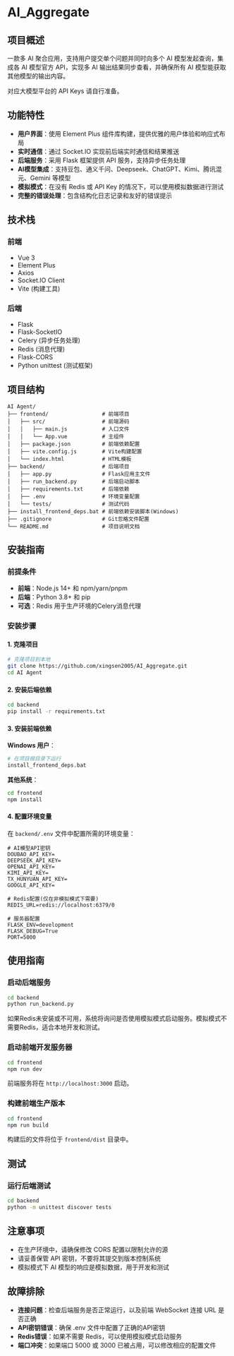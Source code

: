# AI_Aggregate

## 项目概述

一款多 AI 聚合应用，支持用户提交单个问题并同时向多个 AI 模型发起查询，集成各 AI 模型官方 API，实现多 AI 输出结果同步查看，并确保所有 AI 模型能获取其他模型的输出内容。

对应大模型平台的 API Keys 请自行准备。

## 功能特性

- **用户界面**：使用 Element Plus 组件库构建，提供优雅的用户体验和响应式布局
- **实时通信**：通过 Socket.IO 实现前后端实时通信和结果推送
- **后端服务**：采用 Flask 框架提供 API 服务，支持异步任务处理
- **AI模型集成**：支持豆包、通义千问、Deepseek、ChatGPT、Kimi、腾讯混元、Gemini 等模型
- **模拟模式**：在没有 Redis 或 API Key 的情况下，可以使用模拟数据进行测试
- **完整的错误处理**：包含结构化日志记录和友好的错误提示

## 技术栈

### 前端
- Vue 3
- Element Plus
- Axios
- Socket.IO Client
- Vite (构建工具)

### 后端
- Flask
- Flask-SocketIO
- Celery (异步任务处理)
- Redis (消息代理)
- Flask-CORS
- Python unittest (测试框架)

## 项目结构

```
AI Agent/
├── frontend/                 # 前端项目
│   ├── src/                  # 前端源码
│   │   ├── main.js           # 入口文件
│   │   └── App.vue           # 主组件
│   ├── package.json          # 前端依赖配置
│   ├── vite.config.js        # Vite构建配置
│   └── index.html            # HTML模板
├── backend/                  # 后端项目
│   ├── app.py                # Flask应用主文件
│   ├── run_backend.py        # 后端启动脚本
│   ├── requirements.txt      # 后端依赖
│   ├── .env                  # 环境变量配置
│   └── tests/                # 测试代码
├── install_frontend_deps.bat # 前端依赖安装脚本(Windows)
├── .gitignore                # Git忽略文件配置
└── README.md                 # 项目说明文档
```

## 安装指南

### 前提条件

- **前端**：Node.js 14+ 和 npm/yarn/pnpm
- **后端**：Python 3.8+ 和 pip
- **可选**：Redis 用于生产环境的Celery消息代理

### 安装步骤

#### 1. 克隆项目

```bash
# 克隆项目到本地
git clone https://github.com/xingsen2005/AI_Aggregate.git
cd AI Agent
```

#### 2. 安装后端依赖

```bash
cd backend
pip install -r requirements.txt
```

#### 3. 安装前端依赖

**Windows 用户**：

```bash
# 在项目根目录下运行
install_frontend_deps.bat
```

**其他系统**：

```bash
cd frontend
npm install
```

#### 4. 配置环境变量

在 `backend/.env` 文件中配置所需的环境变量：

```
# AI模型API密钥
DOUBAO_API_KEY=
DEEPSEEK_API_KEY=
OPENAI_API_KEY=
KIMI_API_KEY=
TX_HUNYUAN_API_KEY=
GOOGLE_API_KEY=

# Redis配置(仅在非模拟模式下需要)
REDIS_URL=redis://localhost:6379/0

# 服务器配置
FLASK_ENV=development
FLASK_DEBUG=True
PORT=5000
```

## 使用指南

### 启动后端服务

```bash
cd backend
python run_backend.py
```

如果Redis未安装或不可用，系统将询问是否使用模拟模式启动服务。模拟模式不需要Redis，适合本地开发和测试。

### 启动前端开发服务器

```bash
cd frontend
npm run dev
```

前端服务将在 `http://localhost:3000` 启动。

### 构建前端生产版本

```bash
cd frontend
npm run build
```

构建后的文件将位于 `frontend/dist` 目录中。

## 测试

### 运行后端测试

```bash
cd backend
python -m unittest discover tests
```

## 注意事项

- 在生产环境中，请确保修改 CORS 配置以限制允许的源
- 请妥善保管 API 密钥，不要将其提交到版本控制系统
- 模拟模式下 AI 模型的响应是模拟数据，用于开发和测试

## 故障排除

- **连接问题**：检查后端服务是否正常运行，以及前端 WebSocket 连接 URL 是否正确
- **API密钥错误**：确保 .env 文件中配置了正确的API密钥
- **Redis错误**：如果不需要 Redis，可以使用模拟模式启动服务
- **端口冲突**：如果端口 5000 或 3000 已被占用，可以修改相应的配置文件
